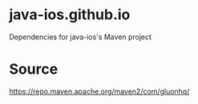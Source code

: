 # java-ios.github.io
Dependencies for java-ios's Maven project


# Source
https://repo.maven.apache.org/maven2/com/gluonhq/
